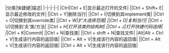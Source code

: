 |分类|快捷键|描述|
|-|-|-|-|
|Ctrl|Ctrl + E|显示最近打开的文件|
||Ctrl + Shift+ E|显示最近修改的文件|
||Ctrl +  Y|删除当行|
||Ctrl + I|切换到其implement类|
||Ctrl + O|切换到其override类|
|*|Ctrl + W|扩大选择范围|
||Ctrl + D|复制当行|
|*|Ctrl + U|切换到‘夫’类/方法|
|*|Ctrl + H|打开该类的结构树|
||Ctrl + J|打开快捷代码选择|
|*|Ctrl + K|Commit|
||Ctrl + N|查找类|
||Ctrl + shift + N|查找文件|
|Alt|Alt + Ctrl + V|生成该行内容的返回值|
||Ctrl + Alt + V|生成该行内容的返回值|
||Ctrl + Alt + V|生成该行内容的返回值|
||Ctrl + Alt + V|生成该行内容的返回值|
